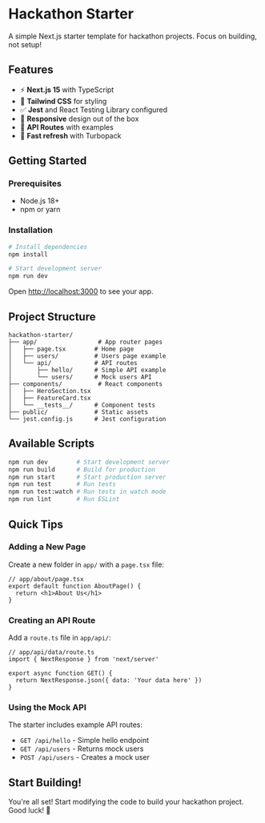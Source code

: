 # Hackathon Starter

A simple Next.js starter template for hackathon projects. Focus on building, not setup!

## Features

- ⚡ **Next.js 15** with TypeScript
- 🎨 **Tailwind CSS** for styling
- ✅ **Jest** and React Testing Library configured
- 📱 **Responsive** design out of the box
- 🔄 **API Routes** with examples
- 🚀 **Fast refresh** with Turbopack

## Getting Started

### Prerequisites
- Node.js 18+ 
- npm or yarn

### Installation

```bash
# Install dependencies
npm install

# Start development server
npm run dev
```

Open [http://localhost:3000](http://localhost:3000) to see your app.

## Project Structure

```
hackathon-starter/
├── app/                 # App router pages
│   ├── page.tsx        # Home page
│   ├── users/          # Users page example
│   └── api/            # API routes
│       ├── hello/      # Simple API example
│       └── users/      # Mock users API
├── components/          # React components
│   ├── HeroSection.tsx
│   ├── FeatureCard.tsx
│   └── __tests__/      # Component tests
├── public/             # Static assets
└── jest.config.js      # Jest configuration
```

## Available Scripts

```bash
npm run dev        # Start development server
npm run build      # Build for production
npm run start      # Start production server
npm run test       # Run tests
npm run test:watch # Run tests in watch mode
npm run lint       # Run ESLint
```

## Quick Tips

### Adding a New Page
Create a new folder in `app/` with a `page.tsx` file:
```tsx
// app/about/page.tsx
export default function AboutPage() {
  return <h1>About Us</h1>
}
```

### Creating an API Route
Add a `route.ts` file in `app/api/`:
```tsx
// app/api/data/route.ts
import { NextResponse } from 'next/server'

export async function GET() {
  return NextResponse.json({ data: 'Your data here' })
}
```

### Using the Mock API
The starter includes example API routes:
- `GET /api/hello` - Simple hello endpoint
- `GET /api/users` - Returns mock users
- `POST /api/users` - Creates a mock user

## Start Building!

You're all set! Start modifying the code to build your hackathon project. Good luck! 🚀
